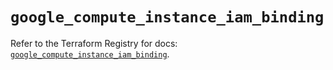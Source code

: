 # `google_compute_instance_iam_binding`

Refer to the Terraform Registry for docs: [`google_compute_instance_iam_binding`](https://registry.terraform.io/providers/drfaust92/google/4.16.4/docs/resources/compute_instance_iam_binding).
